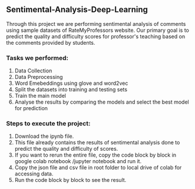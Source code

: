 ## Sentimental-Analysis-Deep-Learning

Through this project we are performing sentimental analysis of comments using sample datasets of RateMyProfessors website. Our primary goal is to predict the quality and difficulty scores for professor's teaching based on the comments provided by students.

### Tasks we performed:
1. Data Collection
2. Data Preprocessing
3. Word Emebeddings using glove and word2vec
4. Split the datasets into training and testing sets
5. Train the main model
6. Analyse the results by comparing the models and select the best model for prediction

### Steps to execute the project: 

1. Download the ipynb file.
2. This file already contains the results of sentimental analysis done to predict the quality and difficulty of scores.
3. If you want to rerun the entire file, copy the code block by block in google colab notebook /jupyter notebook and run it.
4. Copy the json file and csv file in root folder to local drive of colab for accessing data.
5. Run the code block by block to see the result.


